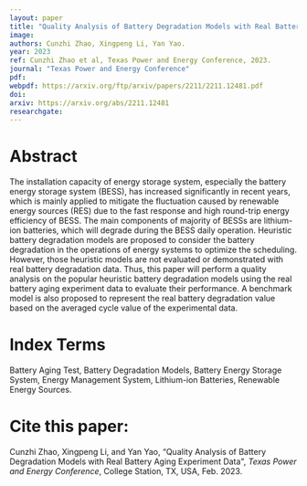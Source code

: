 ```yaml
---
layout: paper
title: "Quality Analysis of Battery Degradation Models with Real Battery Aging Experiment Data"
image: 
authors: Cunzhi Zhao, Xingpeng Li, Yan Yao.
year: 2023
ref: Cunzhi Zhao et al, Texas Power and Energy Conference, 2023.  
journal: "Texas Power and Energy Conference"
pdf: 
webpdf: https://arxiv.org/ftp/arxiv/papers/2211/2211.12481.pdf
doi: 
arxiv: https://arxiv.org/abs/2211.12481
researchgate: 
---
```


# Abstract
The installation capacity of energy storage system, especially the battery energy storage system (BESS), has increased significantly in recent years, which is mainly applied to mitigate the fluctuation caused by renewable energy sources (RES) due to the fast response and high round-trip energy efficiency of BESS. The main components of majority of BESSs are lithium-ion batteries, which will degrade during the BESS daily operation. Heuristic battery degradation models are proposed to consider the battery degradation in the operations of energy systems to optimize the scheduling. However, those heuristic models are not evaluated or demonstrated with real battery degradation data. Thus, this paper will perform a quality analysis on the popular heuristic battery degradation models using the real battery aging experiment data to evaluate their performance. A benchmark model is also proposed to represent the real battery degradation value based on the averaged cycle value of the experimental data.

# Index Terms
Battery Aging Test, Battery Degradation Models, Battery Energy Storage System, Energy Management System, Lithium-ion Batteries, Renewable Energy Sources.

# Cite this paper:
Cunzhi Zhao, Xingpeng Li, and Yan Yao, “Quality Analysis of Battery Degradation Models with Real Battery Aging Experiment Data", *Texas Power and Energy Conference*, College Station, TX, USA, Feb. 2023.
